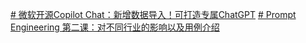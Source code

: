 [# 微软开源Copilot Chat：新增数据导入！可打造专属ChatGPT](https://mp.weixin.qq.com/s/F6VCM5KtAp-6dJnf2rQHbg)
[# Prompt Engineering 第二课：对不同行业的影响以及用例介绍](https://www.bilibili.com/video/BV1aV4y1o7J8/?-Arouter=story&buvid=Z04E510301E2317E4258B86E9DE3EE9C4D01&is_story_h5=false&mid=VWzcmGUtEsG3cu5l2eCFlg%3D%3D&p=1&plat_id=163&share_from=ugc&share_medium=iphone&share_plat=ios&share_session_id=41C67F89-85AB-45AC-9084-8992AC7C6CCF&share_source=WEIXIN&share_tag=s_i&timestamp=1683595907&unique_k=9ilyJ2r&up_id=253017959&vd_source=51c3e05edfa923bc859a70d024c2d7c9)
